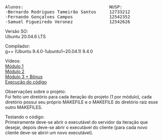 <pre>Alunos:                                 NUSP:
-Bernardo Rodrigues Tameirão Santos     12733212
-Fernando Gonçalves Campos              12542352
-Samuel Figueiredo Veronez              12542626
</pre>

Versão SO:\
Ubuntu 20.04.6 LTS

Compilador:\
g++ (Ubuntu 9.4.0-1ubuntu1~20.04.1) 9.4.0

Vídeos:\
[Módulo 1](https://link-url-here.org)\
[Módulo 2](https://link-url-here.org)\
[Módulo 3 + Bônus](https://link-url-here.org)\
[Execução do código](https://link-url-here.org)

Observações sobre o projeto:\
Foi feito um diretório para cada iteração do projeto (1 por módulo), cada diretório possui seu próprio MAKEFILE e o MAKEFILE do diretório raiz esse outro MAKEFILES.

Testando o código:\
Primeiramente deve-se abrir o executável do servidor da iteração que desejar, depois deve-se abrir o executável do cliente (para cada novo cliente deve-se abriri um novo executável).
